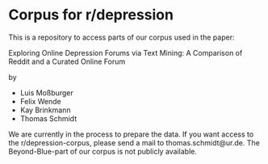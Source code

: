 # Corpus for r/depression

This is a repository to access parts of our corpus used in the paper: 

Exploring Online Depression Forums via Text Mining: A Comparison of Reddit and a Curated Online Forum

by
<ul>
  <li>Luis Moßburger</li>
  <li>Felix Wende</li>
  <li>Kay Brinkmann</li>
  <li>Thomas Schmidt</li>
  </ul>
We are currently in the process to prepare the data. If you want access to the r/depression-corpus, please send a mail to thomas.schmidt@ur.de. The Beyond-Blue-part of our corpus is not publicly available.
